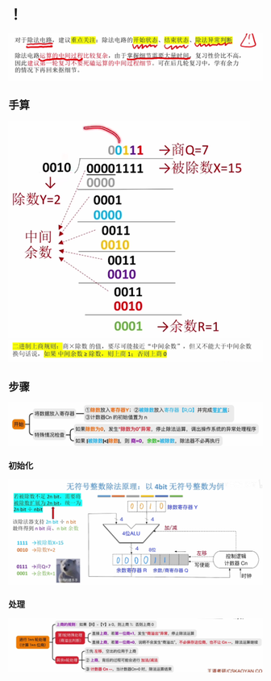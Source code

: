 

# ！
![输入图片说明](/imgs/2025-08-03/0crIP2b3GJuxDtSh.png)
## 手算
![输入图片说明](/imgs/2025-08-03/tYB1tekIfnmW8ffW.png)
![输入图片说明](/imgs/2025-08-03/w1nd7JAcLfAj8jlL.png)

## 步骤
![输入图片说明](/imgs/2025-08-03/xRuaWGav7zDYKaET.png)
### 初始化
![输入图片说明](/imgs/2025-08-03/Fve8BxwAn476Fr8e.png)

### 处理
![输入图片说明](/imgs/2025-08-03/KyPQDObX2uuJYCUb.png)
<!--stackedit_data:
eyJoaXN0b3J5IjpbLTU5OTczMjQ0N119
-->
